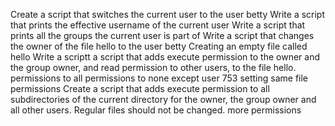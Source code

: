 Create a script that switches the current user to the user betty
Write a script that prints the effective username of the current user
Write a script that prints all the groups the current user is part of
Write a script that changes the owner of the file hello to the user betty
Creating an empty file called hello
Write a scriptt
a script that adds execute permission to the owner and the group owner, and read permission to other users, to the file hello.
permissions to all
permissions to none except user
753
setting same file permissions
Create a script that adds execute permission to all subdirectories of the current directory for the owner, the group owner and all other users. Regular files should not be changed.
more permissions
